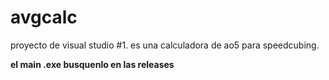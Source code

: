 # avgcalc

proyecto de visual studio #1.
es una calculadora de ao5 para speedcubing.

**el main .exe busquenlo en las releases**
